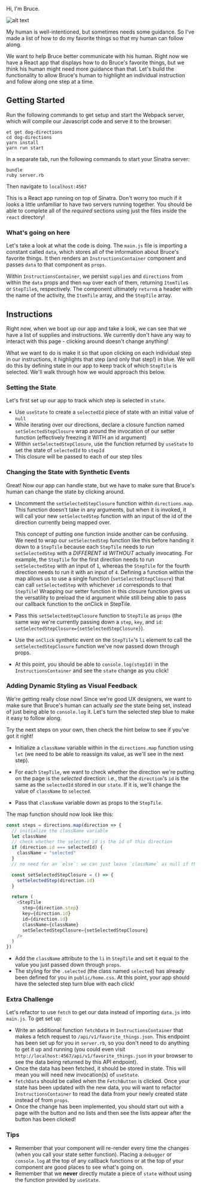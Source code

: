 Hi, I'm Bruce.

![alt text][bruce]

My human is well-intentioned, but sometimes needs some guidance. So I've made a list of how to do my favorite things so that my human can follow along.

We want to help Bruce better communicate with his human. Right now we have a React app that displays how to do Bruce's favorite things, but we think his human might need more guidance than that. Let's build the functionality to allow Bruce's human to highlight an individual instruction and follow along one step at a time.

## Getting Started

Run the following commands to get setup and start the Webpack server, which will compile our Javascript code and serve it to the browser:

```no-highlight
et get dog-directions
cd dog-directions
yarn install
yarn run start
```

In a separate tab, run the following commands to start your Sinatra server:

```no-highlight
bundle
ruby server.rb
```

Then navigate to `localhost:4567`

This is a React app running on top of Sinatra. Don't worry too much if it looks a little unfamiliar to have two servers running together. You should be able to complete all of the _required_ sections using just the files inside the `react` directory!

### What's going on here

Let's take a look at what the code is doing. The `main.js` file is importing a constant called `data`, which stores all of the information about Bruce's favorite things. It then renders an `InstructionsContainer` component and passes `data` to that component as `props`.

Within `InstructionsContainer`, we persist `supplies` and `directions` from within the `data` props and then `map` over each of them, returning `ItemTile`s or `StepTile`s, respectively. The component ultimately `return`s a header with the name of the activity, the `ItemTile` array, and the `StepTile` array.

## Instructions

Right now, when we boot up our app and take a look, we can see that we have a list of supplies and instructions. We currently don't have any way to interact with this page - clicking around doesn't change anything!

What we want to do is make it so that upon clicking on each individual step in our instructions, it highlights that step (and only that step!) in blue. We will do this by defining state in our app to keep track of which `StepTile` is selected. We'll walk through how we would approach this below.

### Setting the State

Let's first set up our app to track which step is selected in `state`.

- Use `useState` to create a `selectedId` piece of state with an initial value of `null`
- While iterating over our directions, declare a closure function named `setSelectedStepClosure` wrap around the invocation of our setter function (effectively freezing it WITH an id argument)
- Within `setSelectedStepClosure`, use the function returned by `useState` to set the state of `selectedId` to `stepId`
- This closure will be passed to each of our step tiles

### Changing the State with Synthetic Events

Great! Now our app can handle state, but we have to make sure that Bruce's human can change the state by clicking around.

- Uncomment the `setSelectedStepClosure` function within `directions.map`. This function doesn't take in any arguments, but when it is invoked, it will call your new `setSelectedStep` function with an input of the id of the direction currently being mapped over.

  This concept of putting one function inside another can be confusing. We need to wrap our `setSelectedStep` function like this before handing it down to a `StepTile` because each `StepTile` needs to run `setSelectedStep` with a *DIFFERENT* id *WITHOUT* actually invocating. For example, the `StepTile` for the first direction needs to run `setSelectedStep` with an input of `1`, whereas the `StepTile` for the fourth direction needs to run it with an input of `4`. Defining a function within the map allows us to use a single function (`setSelectedStepClosure`) that can call `setSelectedStep` with whichever `id` corresponds to that `StepTile`! Wrapping our setter function in this closure function gives us the versatility to preload the id argument while still being able to pass our callback function to the onClick in StepTile.

- Pass this `setSelectedStepClosure` function to `StepTile` as `props` (the same way we're currently passing down a `step`, `key`, and `id`: `setSelectedStepClosure={setSelectedStepClosure}`).
- Use the `onClick` synthetic event on the `StepTile`'s `li` element to call the `setSelectedStepClosure` function we've now passed down through props.
- At this point, you should be able to `console.log(stepId)` in the `InstructionsContainer` and see the `state` change as you click!

### Adding Dynamic Styling as Visual Feedback

We're getting really close now! Since we're good UX designers, we want to make sure that Bruce's human can actually _see_ the state being set, instead of just being able to `console.log` it. Let's turn the selected step blue to make it easy to follow along.

Try the next steps on your own, then check the hint below to see if you've got it right!

- Initialize a `className` variable within in the `directions.map` function using `let` (we need to be able to reassign its value, as we'll see in the next step).

- For each `StepTile`, we want to check whether the direction we're putting on the page is the _selected_ direction: i.e., that the `direction`'s `id` is the same as the `selectedId` stored in our `state`. If it is, we'll change the value of `className` to `selected`.

- Pass that `className` variable down as props to the `StepTile`.

The map function should now look like this:

```javascript
const steps = directions.map(direction => {
  // initialize the className variable
  let className
  // check whether the selected id is the id of this direction
  if (direction.id === selectedId) {
    className = "selected"
  }
  // no need for an `else`: we can just leave `className` as null if the ids are not equal!

  const setSelectedStepClosure = () => {
    setSelectedStep(direction.id)
  }

  return (
    <StepTile
      step={direction.step}
      key={direction.id}
      id={direction.id}
      className={className}
      setSelectedStepClosure={setSelectedStepClosure}
    />
  )
})
```


- Add the `className` attribute to the `li` in `StepTile` and set it equal to the value you just passed down through `props`.
- The styling for the `.selected` (the class named `selected`) has already been defined for you in `public/home.css`. At this point, your app should have the selected step turn blue with each click!

### Extra Challenge

Let's refactor to use `fetch` to get our data instead of importing `data.js` into `main.js`. To get set up:

- Write an additional function `fetchData` in `InstructionsContainer` that makes a fetch request to `/api/v1/favorite_things.json`. This endpoint has been set up for you in `server.rb`, so you don't need to do anything to get it up and running (you could even visit `http://localhost:4567/api/v1/favorite_things.json` in your browser to see the data being returned by this API endpoint).
- Once the data has been fetched, it should be stored in state. This will mean you will need new invocation(s) of `useState`.
- `fetchData` should be called when the `FetchButton` is clicked. Once your state has been updated with the new data, you will want to refactor `InstructionsContainer` to read the data from your newly created state instead of from `props`.
- Once the change has been implemented, you should start out with a page with the button and no lists and then see the lists appear after the button has been clicked!

### Tips

- Remember that your component will re-render every time the changes (when you call your state setter function). Placing a `debugger` or `console.log` at the top of any callback functions or at the top of your component are good places to see what's going on.
- Remember that we **never** directly mutate a piece of `state` without using the function provided by `useState`.

[bruce]: https://s3.amazonaws.com/horizon-production/images/bruce.jpg "dog photo"
